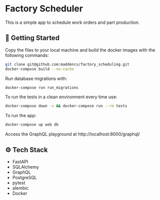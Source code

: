 # Factory Scheduler
This is a simple app to schedule work orders and part production.


## 🚀 Getting Started
Copy the files to your local machine and build the docker images with the following commands:
```bash
git clone git@github.com:maddencs/factory_scheduling.git
docker-compose build --no-cache
```

Run database migrations with:
```bash
docker-compose run run_migrations
````

To run the tests in a clean environment every time use:
```bash
docker-compose down -v && docker-compose run --rm tests
```

To run the app:
```bash
docker-compose up web db
```

Access the GraphQL playground at http://localhost:8000/graphql/


## ⚙️ Tech Stack
- FastAPI
- SQLAlchemy
- GraphQL
- PostgreSQL
- pytest
- alembic
- Docker